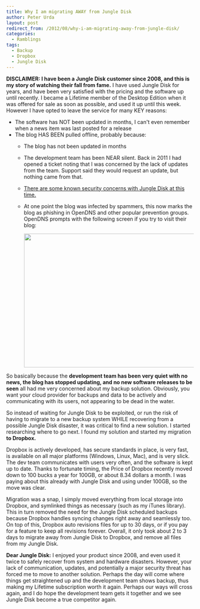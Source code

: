 ```yaml
---
title: Why I am migrating AWAY from Jungle Disk
author: Peter Urda
layout: post
redirect_from: /2012/08/why-i-am-migrating-away-from-jungle-disk/
categories:
  - Ramblings
tags:
  - Backup
  - Dropbox
  - Jungle Disk
---
```


**DISCLAIMER: I have been a Jungle Disk customer since 2008, and this is my
story of watching their fall from fame.** I have used Jungle Disk for years, and
have been very satisfied with the pricing and the software up until recently. I
became a Lifetime member of the Desktop Edition when it was offered for sale as
soon as possible, and used it up until this week. However I have opted to leave
the service for many KEY reasons:

* The software has NOT been updated in months, I can't even remember when a news
  item was last posted for a release
* The blog HAS BEEN pulled offline, probably because:
  * The blog has not been updated in months
  * The development team has been NEAR silent. Back in 2011 I had opened a
    ticket noting that I was concerned by the lack of updates from the team.
    Support said they would request an update, but nothing came from that.
  * [There are some known security concerns with Jungle Disk at this time.](http://www.daemonology.net/blog/2011-06-03-insecurity-in-the-jungle.html)
  * At one point the blog was infected by spammers, this now marks the blog as
    phishing in OpenDNS and other popular prevention groups. OpenDNS prompts
    with the following screen if you try to visit their blog:

    <img src="http://www.peter-urda.com/wp/wp-content/uploads/2012/08/JD.Blog_.Phish_.png" alt="" title="JD.Blog.Phish" width="615" height="359" class="aligncenter size-full wp-image-1507" /></li>

So basically because the **development team has been very quiet with no news,
the blog has stopped updating, and no new software releases to be seen** all had
me very concerned about my backup solution. Obviously, you want your cloud
provider for backups and data to be actively and communicating with its users,
not appearing to be dead in the water.

So instead of waiting for Jungle Disk to be exploited, or run the risk of having
to migrate to a new backup system WHILE recovering from a possible Jungle Disk
disaster, it was critical to find a new solution. I started researching where to
go next. I found my solution and started my migration **to Dropbox.**

Dropbox is actively developed, has secure standards in place, is very fast, is
available on all major platforms (Windows, Linux, Mac), and is very slick. The
dev team communicates with users very often, and the software is kept up to
date. Thanks to fortunate timing, the Price of Dropbox recently moved down to
100 bucks a year for 100GB, or about 8.34 dollars a month. I was paying about
this already with Jungle Disk and using under 100GB, so the move was clear.

Migration was a snap, I simply moved everything from local storage into Dropbox,
and symlinked things as necessary (such as my iTunes library). This in turn
removed the need for the Jungle Disk scheduled backups because Dropbox handles
syncing changes right away and seamlessly too. On top of this, Dropbox auto
revisions files for up to 30 days, or if you pay for a feature to keep all
revisions forever. Overall, it only took about 2 to 3 days to migrate away from
Jungle Disk to Dropbox, and remove all files from my Jungle Disk.

**Dear Jungle Disk:** I enjoyed your product since 2008, and even used it twice
to safely recover from system and hardware disasters. However, your lack of
communication, updates, and potentially a major security threat has forced me to
move to another solution. Perhaps the day will come where things get
straightened up and the development team shows backup, thus making my Lifetime
subscription worth it again. Perhaps our ways will cross again, and I do hope
the development team gets it together and we see Jungle Disk become a true
competitor again.
